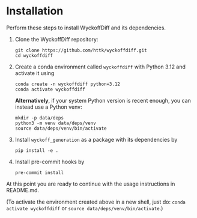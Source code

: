 # Installation

Perform these steps to install WyckoffDiff and its dependencies.

1. Clone the WyckoffDiff repository:
    ```
    git clone https://github.com/httk/wyckoffdiff.git
    cd wyckoffdiff
    ```

1. Create a conda environment called ```wyckoffdiff``` with Python 3.12 and activate it using
    ```
    conda create -n wyckoffdiff python=3.12
    conda activate wyckoffdiff
    ```

    **Alternatively**, if your system Python version is recent enough, you can instead use a Python venv:
    ```
    mkdir -p data/deps
    python3 -m venv data/deps/venv
    source data/deps/venv/bin/activate
    ```

1. Install ```wyckoff_generation``` as a package with its dependencies by
    ```
    pip install -e .
    ```

1. Install pre-commit hooks by
    ```
    pre-commit install
    ```

At this point you are ready to continue with the usage instructions in README.md.

(To activate the environment created above in a new shell, just do: `conda activate wyckoffdiff` or `source data/deps/venv/bin/activate`.)
